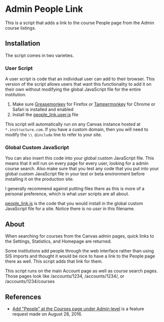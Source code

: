 # Admin People Link
This is a script that adds a link to the course People page from the Admin course listings.

## Installation

The script comes in two varieties.

### User Script
A user script is code that an individual user can add to their browser. This version of the script allows users that want this functionality to add it on their own without modifying the global JavaScript file for the entire institution.

1. Make sure [Greasemonkey](https://addons.mozilla.org/en-us/firefox/addon/greasemonkey/) for Firefox or [Tampermonkey](http://tampermonkey.net/) for Chrome or Safari is installed and enabled
2. Install the [people_link.user.js](https://github.com/jamesjonesmath/canvancement/raw/master/users/admin-people-link/people_link.user.js) file

This script will automatically run on any Canvas instance hosted at ``*.instructure.com``. If you have a custom domain, then you will need to modify the `\\ @include` line to refer to your site.
 
### Global Custom JavaScript
You can also insert this code into your global custom JavaScript file. This means that it will run on every page for every user, looking for a admin course search. Also make sure that you test any code that you put into your global custom JavaScript file in your test or beta environment before installing it on the production site.

I generally recommend against putting files there as this is more of a personal preference, which is what *user* scripts are all about.

[people_link.js](people_link.js) is the code that you would install in the global custom JavaScript file for a site. Notice there is no *user* in this filename.

## About
When searching for courses from the Canvas admin pages, quick links to the Settings, Statistics, and Homepage are returned.

Some institutions add people through the web interface rather than using SIS imports and thought it would be nice to have a link to the People page there as well. This script adds that link for them.

This script runs on the main Account page as well as course search pages. Those pages look like /accounts/1234, /accounts/1234/, or /accounts/1234/courses

## References
* [Add "People" at the Courses page under Admin level](https://community.canvaslms.com/ideas/6480) is a feature request made on August 28, 2016.
